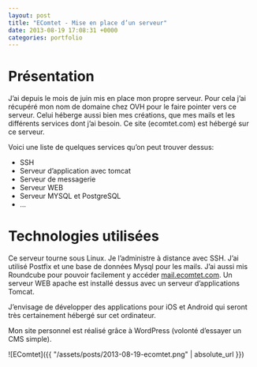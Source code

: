 ```yaml
---
layout: post
title: "EComtet - Mise en place d’un serveur"
date: 2013-08-19 17:08:31 +0000
categories: portfolio
---
```

# Présentation

J’ai depuis le mois de juin mis en place mon propre serveur. Pour cela j’ai récupéré mon nom de domaine chez OVH pour le faire pointer vers ce serveur. Celui héberge aussi bien mes créations, que mes mails et les différents services dont j’ai besoin. Ce site (ecomtet.com) est hébergé sur ce serveur.

Voici une liste de quelques services qu’on peut trouver dessus:

* SSH
* Serveur d’application avec tomcat
* Serveur de messagerie
* Serveur WEB
* Serveur MYSQL et PostgreSQL
* …

# Technologies utilisées

Ce serveur tourne sous Linux. Je l’administre à distance avec SSH. J’ai utilisé Postfix et une base de données Mysql pour les mails. J’ai aussi mis Roundcube pour pouvoir facilement y accéder [mail.ecomtet.com](http://mail.ecomtet.com). Un serveur WEB apache est installé dessus avec un serveur d’applications Tomcat.

J’envisage de développer des applications pour iOS et Android qui seront très certainement hébergé sur cet ordinateur.

Mon site personnel est réalisé grâce à WordPress (volonté d’essayer un CMS simple).

![EComtet]({{ "/assets/posts/2013-08-19-ecomtet.png" | absolute_url }})